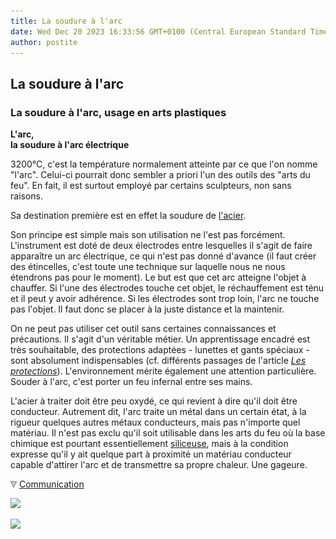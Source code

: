 ```yaml
---
title: La soudure à l'arc
date: Wed Dec 20 2023 16:33:56 GMT+0100 (Central European Standard Time)
author: postite
---
```


## La soudure à l'arc
### La soudure à l'arc, usage en arts plastiques
 **L'arc,  
la soudure à l'arc électrique**

3200°C, c'est la température normalement atteinte par ce que l'on nomme "l'arc". Celui-ci pourrait donc sembler a priori l'un des outils des "arts du feu". En fait, il est surtout employé par certains sculpteurs, non sans raisons.

Sa destination première est en effet la soudure de [l'acier](acier.html).

Son principe est simple mais son utilisation ne l'est pas forcément. L'instrument est doté de deux électrodes entre lesquelles il s'agit de faire apparaître un arc électrique, ce qui n'est pas donné d'avance (il faut créer des étincelles, c'est toute une technique sur laquelle nous ne nous étendrons pas pour le moment). Le but est que cet arc atteigne l'objet à chauffer. Si l'une des électrodes touche cet objet, le réchauffement est ténu et il peut y avoir adhérence. Si les électrodes sont trop loin, l'arc ne touche pas l'objet. Il faut donc se placer à la juste distance et la maintenir.

On ne peut pas utiliser cet outil sans certaines connaissances et précautions. Il s'agit d'un véritable métier. Un apprentissage encadré est très souhaitable, des protections adaptées - lunettes et gants spéciaux - sont absolument indispensables (cf. différents passages de l'article _[Les protections](protections.html)_). L'environnement mérite également une attention particulière. Souder à l'arc, c'est porter un feu infernal entre ses mains.

L'acier à traiter doit être peu oxydé, ce qui revient à dire qu'il doit être conducteur. Autrement dit, l'arc traite un métal dans un certain état, à la rigueur quelques autres métaux conducteurs, mais pas n'importe quel matériau. Il n'est pas exclu qu'il soit utilisable dans les arts du feu où la base chimique est pourtant essentiellement [siliceuse](silice.html), mais à la condition expresse qu'il y ait quelque part à proximité un matériau conducteur capable d'attirer l'arc et de transmettre sa propre chaleur. Une gageure.



![](images/flechebas.gif) [Communication](http://www.artrealite.com/annonceurs.htm) 

[![](https://cbonvin.fr/sites/regie.artrealite.com/visuels/campagne1.png)](index-2.html#20131014)

![](https://cbonvin.fr/sites/regie.artrealite.com/visuels/campagne2.png)